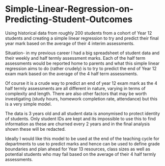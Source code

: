 # Simple-Linear-Regression-on-Predicting-Student-Outcomes
Using historical data from roughly 200 students from a cohort of Year 12 students and creating a simple linear regression to try and predict their final year mark based on the average of their 4 interim assessments.

Situation- in my previous career I had a big spreadsheet of student data and their weekly and half termly assessment marks. Each of the half term assessments would be reported home to parents and what this simple linear regression aims to do (rather crudely) is to try to predict the end of Year 12 exam mark based on the average of the 4 half term assessments.

Of course it is a crude way to predict an end of year 12 exam mark as the 4 half termly assessments are all different in nature, varying in terms of complexity and length. There are also other factors that may be worth investigating (study hours, homework completion rate, attendance) but this is a very simple model.

The data is 3 years old and all student data is anonymised to protect identity of students. Only student IDs are kept and its impossible to use this to find information as these are churned every 2 years and in the final analysis shown these will be redacted. 

Ideally I would like this model to be used at the end of the teaching cycle for departments to use to predict marks and hence can be used to define grade boundaries and plan ahead for Year 13 resources, class sizes as well as potential students who may fail based on the average of their 4 half termly assessments.

